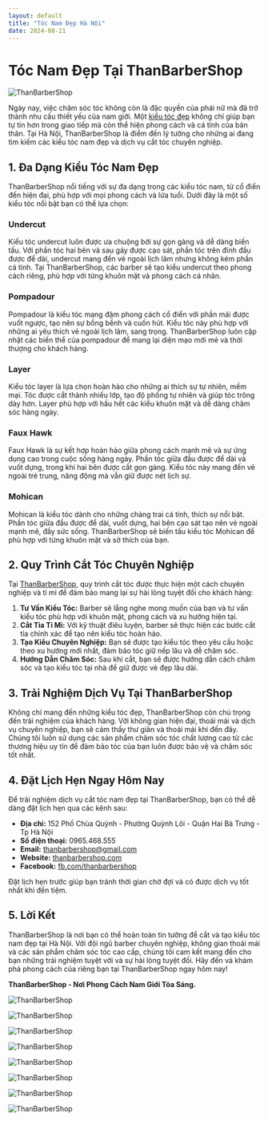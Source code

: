 ```yaml
---
layout: default
title: "Tóc Nam Đẹp Hà Nội"
date: 2024-08-21
---
```


# Tóc Nam Đẹp Tại ThanBarberShop

![ThanBarberShop](images/than-barber-shop.jpg)

Ngày nay, việc chăm sóc tóc không còn là đặc quyền của phái nữ mà đã trở thành nhu cầu thiết yếu của nam giới. Một [kiểu tóc đẹp](https://thanbarbershop.com/kieutoc) không chỉ giúp bạn tự tin hơn trong giao tiếp mà còn thể hiện phong cách và cá tính của bản thân. Tại Hà Nội, ThanBarberShop là điểm đến lý tưởng cho những ai đang tìm kiếm các kiểu tóc nam đẹp và dịch vụ cắt tóc chuyên nghiệp.

## 1. Đa Dạng Kiểu Tóc Nam Đẹp

ThanBarberShop nổi tiếng với sự đa dạng trong các kiểu tóc nam, từ cổ điển đến hiện đại, phù hợp với mọi phong cách và lứa tuổi. Dưới đây là một số kiểu tóc nổi bật bạn có thể lựa chọn:

### **Undercut**

Kiểu tóc undercut luôn được ưa chuộng bởi sự gọn gàng và dễ dàng biến tấu. Với phần tóc hai bên và sau gáy được cạo sát, phần tóc trên đỉnh đầu được để dài, undercut mang đến vẻ ngoài lịch lãm nhưng không kém phần cá tính. Tại ThanBarberShop, các barber sẽ tạo kiểu undercut theo phong cách riêng, phù hợp với từng khuôn mặt và phong cách cá nhân.

### **Pompadour**

Pompadour là kiểu tóc mang đậm phong cách cổ điển với phần mái được vuốt ngược, tạo nên sự bồng bềnh và cuốn hút. Kiểu tóc này phù hợp với những ai yêu thích vẻ ngoài lịch lãm, sang trọng. ThanBarberShop luôn cập nhật các biến thể của pompadour để mang lại diện mạo mới mẻ và thời thượng cho khách hàng.

### **Layer**

Kiểu tóc layer là lựa chọn hoàn hảo cho những ai thích sự tự nhiên, mềm mại. Tóc được cắt thành nhiều lớp, tạo độ phồng tự nhiên và giúp tóc trông dày hơn. Layer phù hợp với hầu hết các kiểu khuôn mặt và dễ dàng chăm sóc hàng ngày.

### **Faux Hawk**

Faux Hawk là sự kết hợp hoàn hảo giữa phong cách mạnh mẽ và sự ứng dụng cao trong cuộc sống hàng ngày. Phần tóc giữa đầu được để dài và vuốt dựng, trong khi hai bên được cắt gọn gàng. Kiểu tóc này mang đến vẻ ngoài trẻ trung, năng động mà vẫn giữ được nét lịch sự.

### **Mohican**

Mohican là kiểu tóc dành cho những chàng trai cá tính, thích sự nổi bật. Phần tóc giữa đầu được để dài, vuốt dựng, hai bên cạo sát tạo nên vẻ ngoài mạnh mẽ, đầy sức sống. ThanBarberShop sẽ biến tấu kiểu tóc Mohican để phù hợp với từng khuôn mặt và sở thích của bạn.

## 2. Quy Trình Cắt Tóc Chuyên Nghiệp

Tại [ThanBarberShop](https://thanbarbershop.com/), quy trình cắt tóc được thực hiện một cách chuyên nghiệp và tỉ mỉ để đảm bảo mang lại sự hài lòng tuyệt đối cho khách hàng:

1. **Tư Vấn Kiểu Tóc:** Barber sẽ lắng nghe mong muốn của bạn và tư vấn kiểu tóc phù hợp với khuôn mặt, phong cách và xu hướng hiện tại.
2. **Cắt Tỉa Tỉ Mỉ:** Với kỹ thuật điêu luyện, barber sẽ thực hiện các bước cắt tỉa chính xác để tạo nên kiểu tóc hoàn hảo.
3. **Tạo Kiểu Chuyên Nghiệp:** Bạn sẽ được tạo kiểu tóc theo yêu cầu hoặc theo xu hướng mới nhất, đảm bảo tóc giữ nếp lâu và dễ chăm sóc.
4. **Hướng Dẫn Chăm Sóc:** Sau khi cắt, bạn sẽ được hướng dẫn cách chăm sóc và tạo kiểu tóc tại nhà để giữ được vẻ đẹp lâu dài.

## 3. Trải Nghiệm Dịch Vụ Tại ThanBarberShop

Không chỉ mang đến những kiểu tóc đẹp, ThanBarberShop còn chú trọng đến trải nghiệm của khách hàng. Với không gian hiện đại, thoải mái và dịch vụ chuyên nghiệp, bạn sẽ cảm thấy thư giãn và thoải mái khi đến đây. Chúng tôi luôn sử dụng các sản phẩm chăm sóc tóc chất lượng cao từ các thương hiệu uy tín để đảm bảo tóc của bạn luôn được bảo vệ và chăm sóc tốt nhất.

## 4. Đặt Lịch Hẹn Ngay Hôm Nay

Để trải nghiệm dịch vụ cắt tóc nam đẹp tại ThanBarberShop, bạn có thể dễ dàng đặt lịch hẹn qua các kênh sau:

- **Địa chỉ:** 152 Phố Chùa Quỳnh - Phường Quỳnh Lôi - Quận Hai Bà Trưng - Tp Hà Nội
- **Số điện thoại:** 0965.468.555
- **Email:** thanbarbershop@gmail.com
- **Website:** [thanbarbershop.com](https://thanbarbershop.com)
- **Facebook:** [fb.com/thanbarbershop](https://facebook.com/thanbarbershop)

Đặt lịch hẹn trước giúp bạn tránh thời gian chờ đợi và có được dịch vụ tốt nhất khi đến tiệm.

## 5. Lời Kết

ThanBarberShop là nơi bạn có thể hoàn toàn tin tưởng để cắt và tạo kiểu tóc nam đẹp tại Hà Nội. Với đội ngũ barber chuyên nghiệp, không gian thoải mái và các sản phẩm chăm sóc tóc cao cấp, chúng tôi cam kết mang đến cho bạn những trải nghiệm tuyệt vời và sự hài lòng tuyệt đối. Hãy đến và khám phá phong cách của riêng bạn tại ThanBarberShop ngay hôm nay!

**ThanBarberShop - Nơi Phong Cách Nam Giới Tỏa Sáng.**


![ThanBarberShop](images/toc-nam-dep-1.jpg)

![ThanBarberShop](images/toc-nam-dep-2.jpg)

![ThanBarberShop](images/toc-nam-dep-33.jpg)

![ThanBarberShop](images/toc-nam-dep-34.jpg)

![ThanBarberShop](images/toc-nam-dep-37.jpg)

![ThanBarberShop](images/toc-nam-dep-38.jpg)

![ThanBarberShop](images/toc-nam-dep-39.jpg)

![ThanBarberShop](images/toc-nam-dep-40.jpg)

